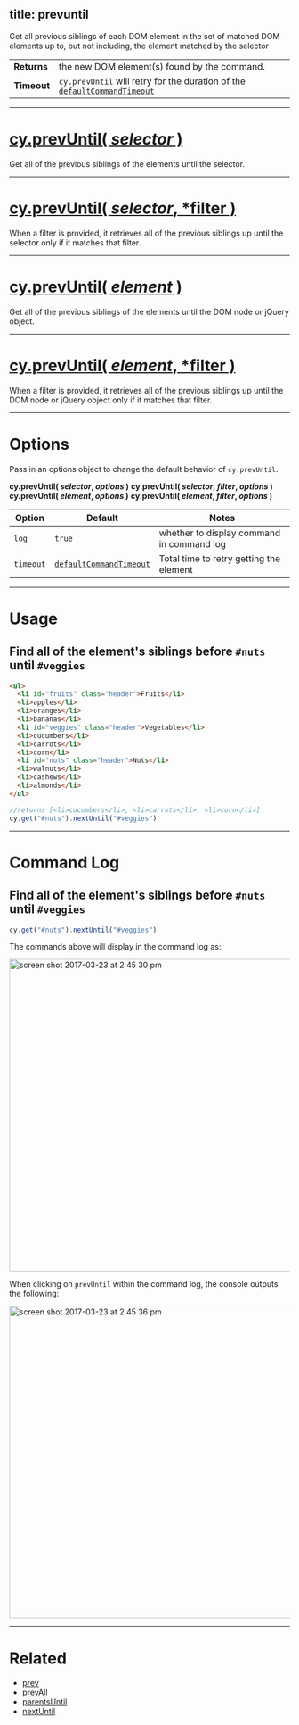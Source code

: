title: prevuntil
---

Get all previous siblings of each DOM element in the set of matched DOM elements up to, but not including, the element matched by the selector

| | |
|--- | --- |
| **Returns** | the new DOM element(s) found by the command. |
| **Timeout** | `cy.prevUntil` will retry for the duration of the [`defaultCommandTimeout`](https://on.cypress.io/guides/configuration#timeouts) |

***

# [cy.prevUntil( *selector* )](#usage)

Get all of the previous siblings of the elements until the selector.

***

# [cy.prevUntil( *selector*, *filter )](#filter-usage)

When a filter is provided, it retrieves all of the previous siblings up until the selector only if it matches that filter.

***

# [cy.prevUntil( *element* )](#element-usage)

Get all of the previous siblings of the elements until the DOM node or jQuery object.

***

# [cy.prevUntil( *element*, *filter )](#element-filter-usage)

When a filter is provided, it retrieves all of the previous siblings up until the DOM node or jQuery object only if it matches that filter.

***

# Options

Pass in an options object to change the default behavior of `cy.prevUntil`.

**cy.prevUntil( *selector*, *options* )**
**cy.prevUntil( *selector*, *filter*, *options* )**
**cy.prevUntil( *element*, *options* )**
**cy.prevUntil( *element*, *filter*, *options* )**

Option | Default | Notes
--- | --- | ---
`log` | `true` | whether to display command in command log
`timeout` | [`defaultCommandTimeout`](https://on.cypress.io/guides/configuration#timeouts) | Total time to retry getting the element

***

# Usage

## Find all of the element's siblings before `#nuts` until `#veggies`

```html
<ul>
  <li id="fruits" class="header">Fruits</li>
  <li>apples</li>
  <li>oranges</li>
  <li>bananas</li>
  <li id="veggies" class="header">Vegetables</li>
  <li>cucumbers</li>
  <li>carrots</li>
  <li>corn</li>
  <li id="nuts" class="header">Nuts</li>
  <li>walnuts</li>
  <li>cashews</li>
  <li>almonds</li>
</ul>
```

```javascript
//returns [<li>cucumbers</li>, <li>carrots</li>, <li>corn</li>]
cy.get("#nuts").nextUntil("#veggies")
```

***

# Command Log

## Find all of the element's siblings before `#nuts` until `#veggies`

```javascript
cy.get("#nuts").nextUntil("#veggies")
```

The commands above will display in the command log as:

<img width="560" alt="screen shot 2017-03-23 at 2 45 30 pm" src="https://cloud.githubusercontent.com/assets/1271364/24264621/69ed829c-0fd7-11e7-934d-c11157c36aca.png">

When clicking on `prevUntil` within the command log, the console outputs the following:

<img width="560" alt="screen shot 2017-03-23 at 2 45 36 pm" src="https://cloud.githubusercontent.com/assets/1271364/24264632/7743f57a-0fd7-11e7-99f8-c148acd17459.png">

***

# Related

- [prev](https://on.cypress.io/api/prev)
- [prevAll](https://on.cypress.io/api/prevall)
- [parentsUntil](https://on.cypress.io/api/parentsuntil)
- [nextUntil](https://on.cypress.io/api/nextuntil)
